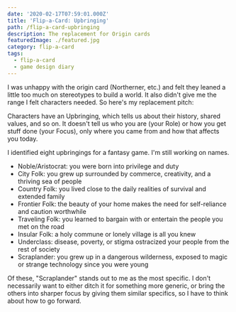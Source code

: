 ```yaml
---
date: '2020-02-17T07:59:01.000Z'
title: 'Flip-a-Card: Upbringing'
path: /flip-a-card-upbringing
description: The replacement for Origin cards
featuredImage: ./featured.jpg
category: flip-a-card
tags:
  - flip-a-card
  - game design diary
---
```

    


I was unhappy with the origin card (Northerner, etc.) and felt they leaned a little too much on stereotypes to build a world. It also didn't give me the range I felt characters needed. So here's my replacement pitch:

Characters have an Upbringing, which tells us about their history, shared values, and so on. It doesn't tell us who you are (your Role) or how you get stuff done (your Focus), only where you came from and how that affects you today.

I identified eight upbringings for a fantasy game. I'm still working on names.

* Noble/Aristocrat: you were born into privilege and duty
* City Folk: you grew up surrounded by commerce, creativity, and a thriving sea of people
* Country Folk: you lived close to the daily realities of survival and extended family
* Frontier Folk: the beauty of your home makes the need for self-reliance and caution worthwhile
* Traveling Folk: you learned to bargain with or entertain the people you met on the road
* Insular Folk: a holy commune or lonely village is all you knew
* Underclass: disease, poverty, or stigma ostracized your people from the rest of society
* Scraplander: you grew up in a dangerous wilderness, exposed to magic or strange technology since you were young

Of these, "Scraplander" stands out to me as the most specific. I don't necessarily want to either ditch it for something more generic, or bring the others into sharper focus by giving them similar specifics, so I have to think about how to go forward.


    